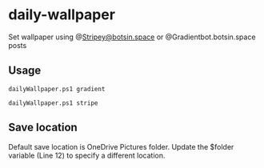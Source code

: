 # daily-wallpaper
Set wallpaper using @Stripey@botsin.space or @Gradientbot.botsin.space posts

## Usage
```dailyWallpaper.ps1 gradient```

```dailyWallpaper.ps1 stripe```


## Save location
Default save location is OneDrive Pictures folder.  Update the $folder variable (Line 12) to specify a different location.